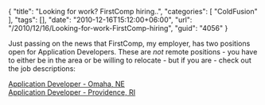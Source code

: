 {
	"title": "Looking for work? FirstComp hiring..",
	"categories": [
		"ColdFusion"
	],
	"tags": [],
	"date": "2010-12-16T15:12:00+06:00",
	"url": "/2010/12/16/Looking-for-work-FirstComp-hiring",
	"guid": "4056"
}

Just passing on the news that FirstComp, my employer, has two positions open for Application Developers. These are <i>not</i> remote positions - you have to either be in the area or be willing to relocate - but if you are - check out the job descriptions:

<a href="https://careers.firstcomp.com/default.cfm?PID=1.7&action=MembersJobDescription&JobID=3659&locID=78">Application Developer - Omaha, NE</a><br/>
<a href="https://careers.firstcomp.com/default.cfm?PID=1.7&action=MembersJobDescription&JobID=3659&locID=79">Application Developer - Providence, RI</a>